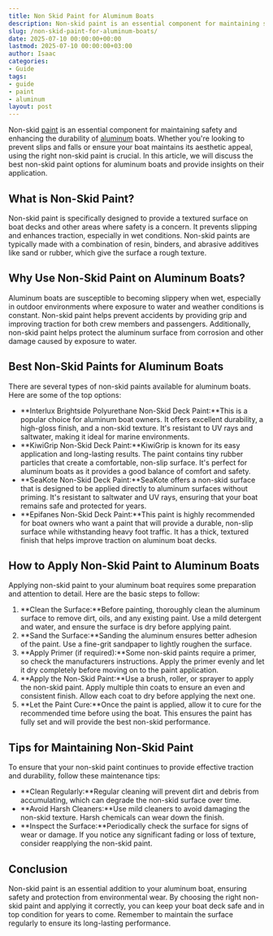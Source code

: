```yaml
---
title: Non Skid Paint for Aluminum Boats
description: Non-skid paint is an essential component for maintaining safety and enhancing the durability of aluminum boats. Whether you're looking to prevent slips and...
slug: /non-skid-paint-for-aluminum-boats/
date: 2025-07-10 00:00:00+00:00
lastmod: 2025-07-10 00:00:00+03:00
author: Isaac
categories:
- Guide
tags:
- guide
- paint
- aluminum
layout: post
---
```

Non-skid [paint](https://pestpolicy.com/airless-paint-sprayer-cleaning-solution/) is an essential component for maintaining safety and enhancing the durability of [aluminum](https://pestpolicy.com/best-paints-for-aluminum-boats/) boats. Whether you're looking to prevent slips and falls or ensure your boat maintains its aesthetic appeal, using the right non-skid paint is crucial. In this article, we will discuss the best non-skid paint options for aluminum boats and provide insights on their application.
## What is Non-Skid Paint?
Non-skid paint is specifically designed to provide a textured surface on boat decks and other areas where safety is a concern. It prevents slipping and enhances traction, especially in wet conditions. Non-skid paints are typically made with a combination of resin, binders, and abrasive additives like sand or rubber, which give the surface a rough texture.
## Why Use Non-Skid Paint on Aluminum Boats?
Aluminum boats are susceptible to becoming slippery when wet, especially in outdoor environments where exposure to water and weather conditions is constant. Non-skid paint helps prevent accidents by providing grip and improving traction for both crew members and passengers. Additionally, non-skid paint helps protect the aluminum surface from corrosion and other damage caused by exposure to water.
## Best Non-Skid Paints for Aluminum Boats
There are several types of non-skid paints available for aluminum boats. Here are some of the top options:
- **Interlux Brightside Polyurethane Non-Skid Deck Paint:**This is a popular choice for aluminum boat owners. It offers excellent durability, a high-gloss finish, and a non-skid texture. It's resistant to UV rays and saltwater, making it ideal for marine environments.
- **KiwiGrip Non-Skid Deck Paint:**KiwiGrip is known for its easy application and long-lasting results. The paint contains tiny rubber particles that create a comfortable, non-slip surface. It's perfect for aluminum boats as it provides a good balance of comfort and safety.
- **SeaKote Non-Skid Deck Paint:**SeaKote offers a non-skid surface that is designed to be applied directly to aluminum surfaces without priming. It's resistant to saltwater and UV rays, ensuring that your boat remains safe and protected for years.
- **Epifanes Non-Skid Deck Paint:**This paint is highly recommended for boat owners who want a paint that will provide a durable, non-slip surface while withstanding heavy foot traffic. It has a thick, textured finish that helps improve traction on aluminum boat decks.
## How to Apply Non-Skid Paint to Aluminum Boats
Applying non-skid paint to your aluminum boat requires some preparation and attention to detail. Here are the basic steps to follow:
1. **Clean the Surface:**Before painting, thoroughly clean the aluminum surface to remove dirt, oils, and any existing paint. Use a mild detergent and water, and ensure the surface is dry before applying paint.
2. **Sand the Surface:**Sanding the aluminum ensures better adhesion of the paint. Use a fine-grit sandpaper to lightly roughen the surface.
3. **Apply Primer (if required):**Some non-skid paints require a primer, so check the manufacturers instructions. Apply the primer evenly and let it dry completely before moving on to the paint application.
4. **Apply the Non-Skid Paint:**Use a brush, roller, or sprayer to apply the non-skid paint. Apply multiple thin coats to ensure an even and consistent finish. Allow each coat to dry before applying the next one.
5. **Let the Paint Cure:**Once the paint is applied, allow it to cure for the recommended time before using the boat. This ensures the paint has fully set and will provide the best non-skid performance.
## Tips for Maintaining Non-Skid Paint
To ensure that your non-skid paint continues to provide effective traction and durability, follow these maintenance tips:
- **Clean Regularly:**Regular cleaning will prevent dirt and debris from accumulating, which can degrade the non-skid surface over time.
- **Avoid Harsh Cleaners:**Use mild cleaners to avoid damaging the non-skid texture. Harsh chemicals can wear down the finish.
- **Inspect the Surface:**Periodically check the surface for signs of wear or damage. If you notice any significant fading or loss of texture, consider reapplying the non-skid paint.
## Conclusion
Non-skid paint is an essential addition to your aluminum boat, ensuring safety and protection from environmental wear. By choosing the right non-skid paint and applying it correctly, you can keep your boat deck safe and in top condition for years to come. Remember to maintain the surface regularly to ensure its long-lasting performance.
